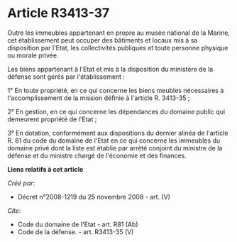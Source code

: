 # Article R3413-37

Outre les immeubles appartenant en propre au musée national de la Marine, cet établissement peut occuper des bâtiments et
locaux mis à sa disposition par l'Etat, les collectivités publiques et toute personne physique ou morale privée. 

Les biens appartenant à l'Etat et mis à la disposition du ministère de la défense sont gérés par l'établissement : 

1° En toute propriété, en ce qui concerne les biens meubles nécessaires à l'accomplissement de la mission définie à l'article
R. 3413-35 ; 

2° En gestion, en ce qui concerne les dépendances du domaine public qui demeurent propriété de l'Etat ; 

3° En dotation, conformément aux dispositions du dernier alinéa de l'article R. 81 du code du domaine de l'Etat en ce qui
concerne les immeubles du domaine privé dont la liste est établie par arrêté conjoint du ministre de la défense et du
ministre chargé de l'économie et des finances.

**Liens relatifs à cet article**

_Créé par_:

  - Décret n°2008-1219 du 25 novembre 2008 - art. (V)

_Cite_:

  - Code du domaine de l'Etat - art. R81 (Ab)
  - Code de la défense. - art. R3413-35 (V)
